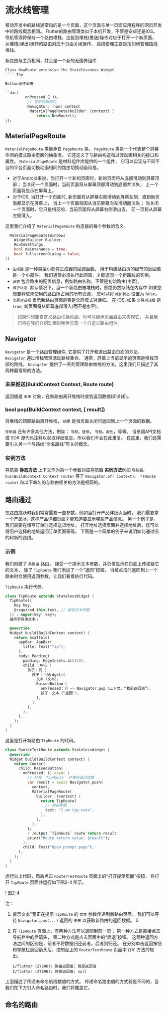# 流水线管理

移动开发中的路线通常指的是一个页面，这个页面与单一页面应用程序的网页开发中的路线概念相同。 Flutter的路由管理类似于本机开发，不管是安卓还是iOS。 导航管理将保持一个路由堆栈，连接到堆栈(推送)操作对应于打开一个新页面， 从堆栈(弹出)操作的路由对应于页面关闭操作， 路线管理主要是指如何管理路线堆栈。

新路由与主页相同，并且是一个新的无国界组件

```dart
Class NewRoute extensive the Statelessness Widget 
```` The

Botton组件调用

``dart
         onPressed（）（）。
          // 导航到新路由   
          Navigator。 hus( context
           MaterialPageRoute(builder: (context) }
              return NewRoute();
});
```

## MaterialPageRoute

`MaterialPageRoute` 类继承自 `PageRoute` 类。 `PageRoute` 类是一个代表整个屏幕空间的模式路由页面的抽象类。 它还定义了与路由构造和过渡动画相关的接口和属性。 `MaterialPageRoute` 是材料组件库提供的一个组件， 它可以实现与不同平台的平台页面切换动画相同的路由切换动画风格。

- 对于Android来说，当打开一个新的页面时，新的页面将从底部滑动到屏幕顶部； 当关闭一个页面时，当前页面将从屏幕顶部滑动到底部并消失， 上一个页面将显示在屏幕上。
- 对于iOS, 当打开一个页面时, 新页面将从屏幕右侧滑动到屏幕左侧，直到新页面都显示在屏幕上， 当上一个页面将因从当前屏幕向左滑动而消失； 当关闭一个页面时，它只是相反的，当前页面将从屏幕右侧滑出去， 前一页将从屏幕左侧滑入。

这里我们介绍了 `MaterialPageRoute` 构造器的每个参数的含义。

```dart
  MaterialPageRoute(Windows
    WidgetBuilder Builder,
    RouteSettings,
    bool maintenance = true,
    bool fullscreenDialog = false,
})
```

- `生成器` 是一种类型小部件生成器的回调函数。 用于构建路由页的细节的返回值是一个小部件。 我们通常必须执行此回调，才能返回一个新路线的实例。
- `设置` 包含路由的配置信息，例如路由名称，不管是初始路由(主页)。
- `维护状态`: 默认情况下，当一个新路由被堆栈时，原路仍然存储在内存中 如果您想要释放未使用的路由所占用的所有资源， 您可以将 `维护状态` 设置为 false。
- `全屏对话框` 表示新路由页面是否是全屏模式对话框。 在 iOS, 如果 `全屏对话框` 是 `true`, 新页面将从屏幕底部滑入(而不是水平)。

> 如果你想要自定义路由切换动画，你可以继承页面路由来实现它， 并且我们将在我们介绍动画时稍后实现一个自定义路由组件。

## Navigator

`Navigator` 是一个路由管理组件, 它提供了打开和退出路由页面的方法。 `Navigator` 通过堆栈管理活动路线集合。 通常，屏幕上当前显示的页面是堆栈顶部的路线。 `Navigator` 提供了一系列管理路由堆栈的方法，这里我们只描述了其两种最常用的方法。

### 未来推送(BuildContext Context, Route route)

返回值是 `未来` 对象，在新路由离开堆栈时收到返回数据(即关闭)。

### bool pop(BuildContext context, [ result])

将堆栈的顶部路由离开堆栈， `结果` 是当页面关闭时返回到上一个页面的数据。

`导航器` 还有许多其他方法，例如： `导航。替换`， `导航。直到`，等等。 请参阅API文档或 SDK 源代码注释以获取详细信息，所以我们不会在此重复。 在这里，我们还需要引入另一个与路线“命名路线”有关的概念。

### 实例方法

导航类 **静态方法** 上下文作为第一个参数对应导航器 **实例方法**例如 `导航器。 hus(BuildContext Context route)` 等于 `Navigator.of( context)。 *(Route route)` 和以下命名的与路由相关的方法是相同的。

## 路由通过

在路由跳跃时我们常常需要一些参数，例如当打开产品详细页面时， 我们需要拿一个产品id，这样产品详细页面才能知道要显示哪些产品信息。 另一个例子是，我们需要在填写订单时选择送货地址。 打开地址选择页面并选择地址后，您可以将用户选择的地址返回订单页面等等。 下面是一个简单的例子来说明如何通过旧的和新的路线。

### 示例

我们创建了 `条路由` 路由， 接受一个提示文本参数，并负责显示在页面上传递给它的文本， 除了 `TipRoute` 我们添加了一个“返回”按钮， 当被点击时返回到上一个路由时会使用返回参数，让我们看看执行代码。

`TipRoute` 执行代码。

```dart
class TipRoute extends StatelessWidget {
  TipRoute({
    Key key,
    @required this.text, // 接收文本参数
  }) : super(key: key);
  最终字符串文本；

  @override
  Widget build(BuildContext context) {
    return Scaffold(
      appBar: AppBar(
        title: Text("Tip"),
      ),
      body: Padding(
        padding: EdgeInsets.all(18),
        child ：中心（
          孩子：列（
            孩子： <Widget>[
              文本（文本），
              RaisedButton（
                onPressed：（）=> Navigator.pop（上下文，“我是返回值”），
                孩子：文本（“返回"),
              ),
            ],
          ),
        ),
      ),
    );
  }
}
```

这里是打开新路由 `TipRoute` 的代码。

```dart
class RouterTestRoute extends StatelessWidget {
  @override
  Widget build(BuildContext context) {
    return Center(
      child: RaisedButton(
        onPressed: () async {
          // 打开 `TipRoute` 并等待返回结果
          var result = await Navigator.push(
            context,
            MaterialPageRoute(
              builder: (context) {
                return TipRoute(
                  // 路由参数
                  text: "I am tip xxxx",
                );
              },
            ),
          );
          / /output `TipRoute` route return result
          print("Route return value: $result");
        },
        child: Text("Open prompt page"),
      ),
    );
  }
}
```

运行以上代码，然后点击 `RouterTestRoute` 页面上的“打开提示页面”按钮， 将打开 `TipRoute` 页面并运行如下图2-4 所示。

! [图2-4](https://pcdn.flutterchina.club/imgs/2-4.png)

注：

1. 提示文本"我正在提示 `TipRoute` 的 `文本` 参数传递到新路由页面。 我们可以等待 `Navigator.pus(...)` 返回的 `未来` 以获取新路由的返回数据。 2.

2. 在 `TipRoute` 页面上，有两种方法可以返回到前一页； 第一种方式是直接点击导航栏中的后箭头， 第二种方式是点击页面中的“后退”按钮。 这两种返回方法之间的区别是，前者不将数据归还前者，后者则归还。 在分别单击返回按钮和导航栏返回箭头后，控制台上的 `RouterTestRoute` 页面中 `打印` 方法的输出。

   ```
   I/flutter (27896): 路由返回值: 我是返回值
   I/flotter (27896): 路由返回值: null
   ```

上面描述了传递未命名航线数值的方式。 传递命名路由值的方式将是不同的，当我们在下方引入命名路由时，我们将覆盖它。

## 命名的路由
 